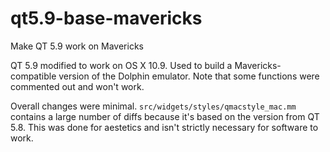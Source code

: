 # qt5.9-base-mavericks
Make QT 5.9 work on Mavericks

QT 5.9 modified to work on OS X 10.9. Used to build a Mavericks-compatible version of the Dolphin emulator. Note that some functions were commented out and won't work.

Overall changes were minimal. `src/widgets/styles/qmacstyle_mac.mm` contains a large number of diffs because it's based on the version from QT 5.8. This was done for aestetics and isn't strictly necessary for software to work.
